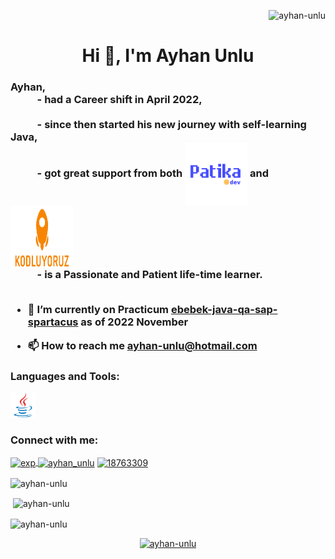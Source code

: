 <p align="right"> <img src="https://komarev.com/ghpvc/?username=ayhan-unlu&label=Profile%20views&color=0e75b6&style=flat" alt="ayhan-unlu" /> </p>
<h1 align="center">Hi 👋, I'm Ayhan Unlu</h1>

<h3 align="left">Ayhan, 
  <br />&nbsp&nbsp&nbsp&nbsp&nbsp&nbsp&nbsp&nbsp&nbsp&nbsp&nbsp- had a Career shift in April 2022, 
  <br />
  <br />&nbsp&nbsp&nbsp&nbsp&nbsp&nbsp&nbsp&nbsp&nbsp&nbsp&nbsp- since then started his new journey with self-learning Java,
 <br />&nbsp&nbsp&nbsp&nbsp&nbsp&nbsp&nbsp&nbsp&nbsp&nbsp&nbsp- got great support from both 
  <a href="https://app.patika.dev" target="blank"><img align="center" src="https://raw.githubusercontent.com/ayhan-unlu/ayhan-unlu/main/patikaLogoSVG.svg" alt="https://app.patika.dev/" height="100" width="100" /></a> 
  and 
  <a href="https://kodluyoruz.org/tr/kodluyoruz/" target="blank"><img align="center" src="https://raw.githubusercontent.com/ayhan-unlu/ayhan-unlu/main/KodluyoruzLogoSVG.svg" alt="https://kodluyoruz.org/tr/kodluyoruz/" height="100" width="100" /></a> 
  <br />&nbsp&nbsp&nbsp&nbsp&nbsp&nbsp&nbsp&nbsp&nbsp&nbsp&nbsp- is a Passionate and Patient life-time learner. 
  <br>
  <br>

- 👯 I’m currently on Practicum [ebebek-java-qa-sap-spartacus](https://www.patika.dev/bootcamp/ebebek-java-qa-practicum) as of 2022 November

- 📫 How to reach me **ayhan-unlu@hotmail.com**

<h3 align="left">Languages and Tools:</h3>
<p align="left"> <a href="https://www.java.com" target="_blank" rel="noreferrer"> <img src="https://raw.githubusercontent.com/devicons/devicon/master/icons/java/java-original.svg" alt="java" width="40" height="40"/> </a> </p>
<h3 align="left">Connect with me:</h3>
<p align="left">


<a href="https://linkedin.com/in/ayhanunlu" target="blank"><img align="center" src="https://raw.githubusercontent.com/rahuldkjain/github-profile-readme-generator/master/src/images/icons/Social/linked-in-alt.svg" alt="exp" height="30" width="40" />   </a><a href="https://www.hackerrank.com/ayhan_unlu" target="blank"><img align="center" src="https://raw.githubusercontent.com/rahuldkjain/github-profile-readme-generator/master/src/images/icons/Social/hackerrank.svg" alt="ayhan_unlu" height="30" width="40" /></a>   <a href="https://stackoverflow.com/users/18763309" target="blank"><img align="center" src="https://raw.githubusercontent.com/rahuldkjain/github-profile-readme-generator/master/src/images/icons/Social/stack-overflow.svg" alt="18763309" height="30" width="40" /></a>
  
</p>



<p><img align="center" src="https://github-readme-stats.vercel.app/api/top-langs?username=ayhan-unlu&show_icons=true&locale=en&layout=compact" alt="ayhan-unlu" /></p>

<p>&nbsp;<img align="center" src="https://github-readme-stats.vercel.app/api?username=ayhan-unlu&show_icons=true&locale=en" alt="ayhan-unlu" /></p>

<p><img align="center" src="https://github-readme-streak-stats.herokuapp.com/?user=ayhan-unlu&" alt="ayhan-unlu" /></p>
<p align="center"> <a href="https://github.com/ryo-ma/github-profile-trophy"><img src="https://github-profile-trophy.vercel.app/?username=ayhan-unlu" alt="ayhan-unlu" /></a> </p>
